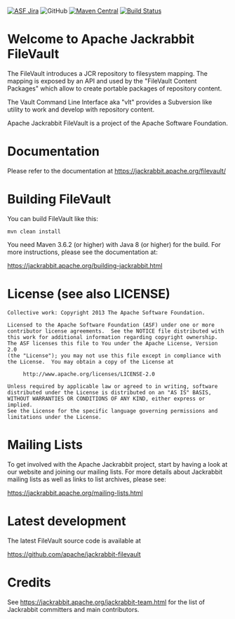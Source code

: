 [![ASF Jira](https://img.shields.io/badge/ASF%20JIRA-JCRVLT-orange)](https://issues.apache.org/jira/projects/JCRVLT/summary)
![GitHub](https://img.shields.io/github/license/apache/jackrabbit-filevault)
[![Maven Central](https://img.shields.io/maven-central/v/org.apache.jackrabbit.vault/vault-cli.svg?label=Maven%20Central)](https://search.maven.org/artifact//org.apache.jackrabbit.vault/vault-cli)
[![Build Status](https://travis-ci.org/apache/jackrabbit-filevault.svg?branch=trunk)](https://travis-ci.org/apache/jackrabbit-filevault)

Welcome to Apache Jackrabbit FileVault
===========================================================

The FileVault introduces a JCR repository to filesystem mapping. The mapping
is exposed by an API and used by the "FileVault Content Packages" which allow to
create portable packages of repository content.

The Vault Command Line Interface aka "vlt" provides a Subversion like
utility to work and develop with repository content.

Apache Jackrabbit FileVault is a project of the Apache Software Foundation.

Documentation
=============
Please refer to the documentation at 
<https://jackrabbit.apache.org/filevault/>


Building FileVault
===========================================

You can build FileVault like this:

    mvn clean install

You need Maven 3.6.2 (or higher) with Java 8 (or higher) for the build.
For more instructions, please see the documentation at:

   <https://jackrabbit.apache.org/building-jackrabbit.html>

License (see also LICENSE)
==============================

```
Collective work: Copyright 2013 The Apache Software Foundation.

Licensed to the Apache Software Foundation (ASF) under one or more
contributor license agreements.  See the NOTICE file distributed with
this work for additional information regarding copyright ownership.
The ASF licenses this file to You under the Apache License, Version 2.0
(the "License"); you may not use this file except in compliance with
the License.  You may obtain a copy of the License at

     http://www.apache.org/licenses/LICENSE-2.0

Unless required by applicable law or agreed to in writing, software
distributed under the License is distributed on an "AS IS" BASIS,
WITHOUT WARRANTIES OR CONDITIONS OF ANY KIND, either express or implied.
See the License for the specific language governing permissions and
limitations under the License.
```

Mailing Lists
=============

To get involved with the Apache Jackrabbit project, start by having a
look at our website and joining our mailing lists. For more details about
Jackrabbit mailing lists as well as links to list archives, please see:

   <https://jackrabbit.apache.org/mailing-lists.html>

Latest development
==================

The latest FileVault source code is available at

   <https://github.com/apache/jackrabbit-filevault>

Credits
=======

See <https://jackrabbit.apache.org/jackrabbit-team.html> for the list of
Jackrabbit committers and main contributors.
